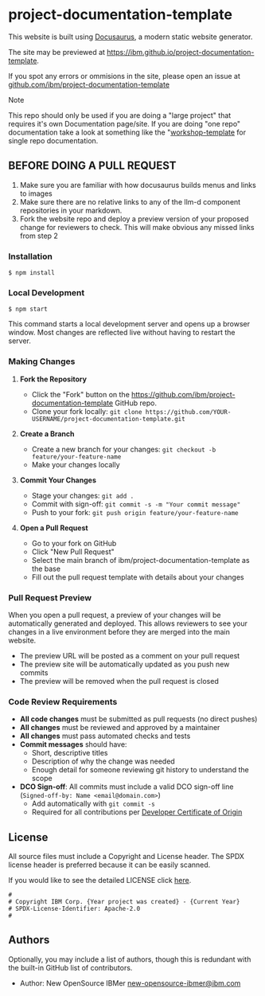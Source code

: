 # project-documentation-template

This website is built using [Docusaurus](https://docusaurus.io/), a modern static website generator.

The site may be previewed at <https://ibm.github.io/project-documentation-template>.

If you spot any errors or ommisions in the site, please open an issue at [github.com/ibm/project-documentation-template](https://github.com/ibm/project-documentation-template/issues)

> [!NOTE]
> This repo should only be used if you are doing a "large project" that requires it's own Documentation page/site. If you are doing
> "one repo" documentation take a look at something like the "[workshop-template](https://github.com/ibm/workshop-template) for
> single repo documentation.

## BEFORE DOING A PULL REQUEST

1. Make sure you are familiar with how docusaurus builds menus and links to images
2. Make sure there are no relative links to any of the llm-d component repositories in your markdown.
3. Fork the website repo and deploy a preview version of your proposed change for reviewers to check. This will make obvious any missed links from step 2


### Installation

```
$ npm install
```

### Local Development

```
$ npm start
```

This command starts a local development server and opens up a browser window. Most changes are reflected live without having to restart the server.

### Making Changes

1. **Fork the Repository**
   - Click the "Fork" button on the <https://github.com/ibm/project-documentation-template> GitHub repo.
   - Clone your fork locally: `git clone https://github.com/YOUR-USERNAME/project-documentation-template.git`

2. **Create a Branch**
   - Create a new branch for your changes: `git checkout -b feature/your-feature-name`
   - Make your changes locally

3. **Commit Your Changes**
   - Stage your changes: `git add .`
   - Commit with sign-off: `git commit -s -m "Your commit message"`
   - Push to your fork: `git push origin feature/your-feature-name`

4. **Open a Pull Request**
   - Go to your fork on GitHub
   - Click "New Pull Request"
   - Select the main branch of ibm/project-documentation-template as the base
   - Fill out the pull request template with details about your changes

### Pull Request Preview

When you open a pull request, a preview of your changes will be automatically generated and deployed. This allows reviewers to see your changes in a live environment before they are merged into the main website.

- The preview URL will be posted as a comment on your pull request
- The preview site will be automatically updated as you push new commits
- The preview will be removed when the pull request is closed

### Code Review Requirements

- **All code changes** must be submitted as pull requests (no direct pushes)
- **All changes** must be reviewed and approved by a maintainer
- **All changes** must pass automated checks and tests
- **Commit messages** should have:
  - Short, descriptive titles
  - Description of why the change was needed
  - Enough detail for someone reviewing git history to understand the scope
- **DCO Sign-off**: All commits must include a valid DCO sign-off line (`Signed-off-by: Name <email@domain.com>`)
  - Add automatically with `git commit -s`
  - Required for all contributions per [Developer Certificate of Origin](https://developercertificate.org/)

## License

All source files must include a Copyright and License header. The SPDX license header is
preferred because it can be easily scanned.

If you would like to see the detailed LICENSE click [here](LICENSE).

```text
#
# Copyright IBM Corp. {Year project was created} - {Current Year}
# SPDX-License-Identifier: Apache-2.0
#
```
## Authors

Optionally, you may include a list of authors, though this is redundant with the built-in
GitHub list of contributors.

- Author: New OpenSource IBMer <new-opensource-ibmer@ibm.com>

[issues]: https://github.com/IBM/repo-template/issues/new
